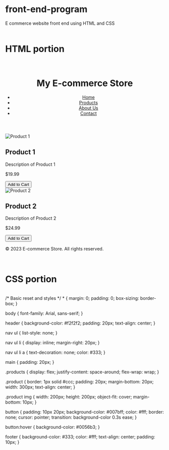 # front-end-program
E commerce website front end  using HTML and CSS
<br>
<br>
<h1> HTML portion</h1>
<br>
<!DOCTYPE html>
<html lang="en">
<head>
  <meta charset="UTF-8">
  <title>E-commerce Website</title>
  <link rel="stylesheet" href="styles.css">
</head>
<body>
  <header>
    <h1>My E-commerce Store</h1>
    <nav>
      <ul>
        <li><a href="#">Home</a></li>
        <li><a href="#">Products</a></li>
        <li><a href="#">About Us</a></li>
        <li><a href="#">Contact</a></li>
      </ul>
    </nav>
  </header>

  <main>
    <section class="products">
      <div class="product">
        <img src="product1.jpg" alt="Product 1">
        <h2>Product 1</h2>
        <p>Description of Product 1</p>
        <p>$19.99</p>
        <button>Add to Cart</button>
      </div>
      <div class="product">
        <img src="product2.jpg" alt="Product 2">
        <h2>Product 2</h2>
        <p>Description of Product 2</p>
        <p>$24.99</p>
        <button>Add to Cart</button>
      </div>
      <!-- More products can be added similarly -->
    </section>
  </main>

  <footer>
    <p>&copy; 2023 E-commerce Store. All rights reserved.</p>
  </footer>
</body>
</html>
<br>
<h1>CSS portion</h1>
<br>
/* Basic reset and styles */
* {
  margin: 0;
  padding: 0;
  box-sizing: border-box;
}

body {
  font-family: Arial, sans-serif;
}

header {
  background-color: #f2f2f2;
  padding: 20px;
  text-align: center;
}

nav ul {
  list-style: none;
}

nav ul li {
  display: inline;
  margin-right: 20px;
}

nav ul li a {
  text-decoration: none;
  color: #333;
}

main {
  padding: 20px;
}

.products {
  display: flex;
  justify-content: space-around;
  flex-wrap: wrap;
}

.product {
  border: 1px solid #ccc;
  padding: 20px;
  margin-bottom: 20px;
  width: 300px;
  text-align: center;
}

.product img {
  width: 200px;
  height: 200px;
  object-fit: cover;
  margin-bottom: 10px;
}

button {
  padding: 10px 20px;
  background-color: #007bff;
  color: #fff;
  border: none;
  cursor: pointer;
  transition: background-color 0.3s ease;
}

button:hover {
  background-color: #0056b3;
}

footer {
  background-color: #333;
  color: #fff;
  text-align: center;
  padding: 10px;
}


